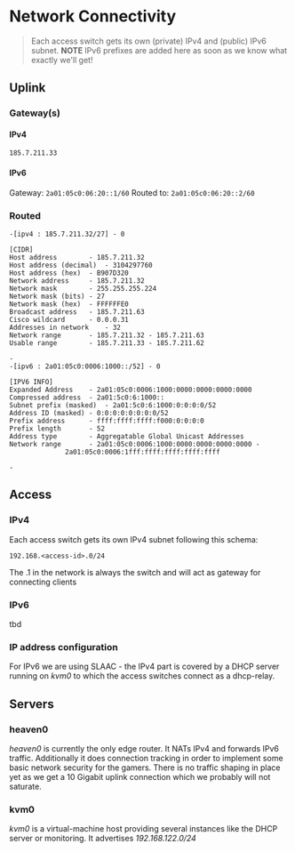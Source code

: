 # Network Connectivity
> Each access switch gets its own (private) IPv4 and (public) IPv6 subnet.
> **NOTE** IPv6 prefixes are added here as soon as we know what exactly we'll get!

## Uplink

### Gateway(s)

#### IPv4
`185.7.211.33`

#### IPv6
Gateway: `2a01:05c0:06:20::1/60`
Routed to: `2a01:05c0:06:20::2/60`

### Routed
```
-[ipv4 : 185.7.211.32/27] - 0

[CIDR]
Host address		- 185.7.211.32
Host address (decimal)	- 3104297760
Host address (hex)	- B907D320
Network address		- 185.7.211.32
Network mask		- 255.255.255.224
Network mask (bits)	- 27
Network mask (hex)	- FFFFFFE0
Broadcast address	- 185.7.211.63
Cisco wildcard		- 0.0.0.31
Addresses in network	- 32
Network range		- 185.7.211.32 - 185.7.211.63
Usable range		- 185.7.211.33 - 185.7.211.62

-
-[ipv6 : 2a01:05c0:0006:1000::/52] - 0

[IPV6 INFO]
Expanded Address	- 2a01:05c0:0006:1000:0000:0000:0000:0000
Compressed address	- 2a01:5c0:6:1000::
Subnet prefix (masked)	- 2a01:5c0:6:1000:0:0:0:0/52
Address ID (masked)	- 0:0:0:0:0:0:0:0/52
Prefix address		- ffff:ffff:ffff:f000:0:0:0:0
Prefix length		- 52
Address type		- Aggregatable Global Unicast Addresses
Network range		- 2a01:05c0:0006:1000:0000:0000:0000:0000 -
			  2a01:05c0:0006:1fff:ffff:ffff:ffff:ffff

-
```

## Access
### IPv4
Each access switch gets its own IPv4 subnet following this schema:
```
192.168.<access-id>.0/24
```
The .1 in the network is always the switch and will act as gateway for connecting clients

### IPv6
tbd

### IP address configuration
For IPv6 we are using SLAAC - the IPv4 part is covered by a DHCP server running on *kvm0* to which the access switches connect as a dhcp-relay.

## Servers
### heaven0
*heaven0* is currently the only edge router. It NATs IPv4 and forwards IPv6 traffic. Additionally it does connection tracking in order to implement some basic network security for the gamers.
There is no traffic shaping in place yet as we get a 10 Gigabit uplink connection which we probably will not saturate.

### kvm0
*kvm0* is a virtual-machine host providing several instances like the DHCP server or monitoring. It advertises *192.168.122.0/24*